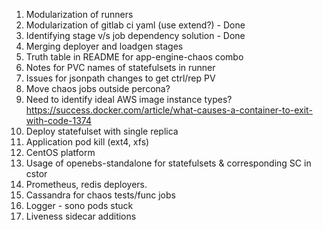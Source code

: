 1. Modularization of runners
2. Modularization of gitlab ci yaml (use extend?) - Done
3. Identifying stage v/s job dependency solution - Done
4. Merging deployer and loadgen stages 
5. Truth table in README for app-engine-chaos combo 
6. Notes for PVC names of statefulsets in runner 
7. Issues for jsonpath changes to get ctrl/rep PV
8. Move chaos jobs outside percona?
9. Need to identify ideal AWS  image instance types? https://success.docker.com/article/what-causes-a-container-to-exit-with-code-1374
10. Deploy statefulset with single replica 
11. Application pod kill (ext4, xfs)
12. CentOS platform  
13. Usage of openebs-standalone for statefulsets & corresponding SC in cstor 
14. Prometheus, redis deployers.
15. Cassandra for chaos tests/func jobs 
16. Logger - sono pods stuck
17. Liveness sidecar additions
